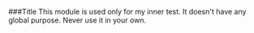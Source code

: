 ###Title
This module is used only for my inner test. It doesn't have any global purpose. Never use it in your own. 
